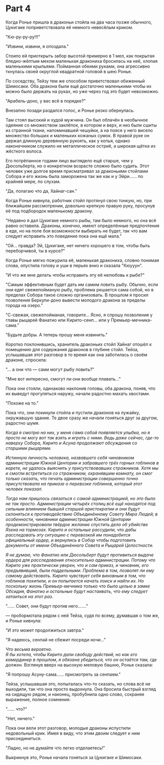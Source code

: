 # Part 4

<!--<sup><a href="#Prim1">1</a></sup>-->

Когда Ронье пришла в драконьи стойла на два часа позже обычного, Цукигаке поприветствовала её немного невесёлым криком.

"Кю-ру-ру-ру!!!"

"Извини, извини, я опоздала."

Стоило ей приоткрыть забор высотой примерно в 1 мел, как покрытая бледно-жёлтым мехом маленькая дракониха бросилась на неё, хлопая маленькими крыльями. Пойманная обеими руками, она агрессивно ткнулась своей округлой квадратной головой в шею Ронье.

По соседству, Тейзу тем же способом приветствовал обиженный Шимосаки. Оба дракона были ещё достаточно маленькими чтобы их можно было держать на руках, но уже через год это будет невозможно.

"Арабель-доно, у вас всё в порядке?"

Внезапно позади раздался голос, и Ронье резко обернулась.

Там стоял высокий и худой мужчина. Он был облачён в необычное одеяние со множеством заклёпок, в котором и верх, и низ были сшиты из странной ткани, напоминавшей чешуйки, а на поясе у него висело множество больших и маленьких кожаных сумок. В правой руке он держал длинную деревянную рукоять, как у копья, однако наконечником служило не металлическое остриё, а широкая щётка из жёсткого волоса.

Его потрёпанное годами лицо выглядело ещё старше, чем у Дюсольберта, но о конкретном возрасте сложно было судить. Этот человек уже долгое время присматривал за драконьими стойлами Собора и его жизнь была заморожена так же как и у Эйри...... по крайней мере, по слухам.

"Да, полагаю что да, Хайнаг-сан."

Когда Ронье кивнула, работник стойл протянул свою тонкую, но, при ближайшем рассмотрении, довольно крепкую правую руку, просунув её под подбородок маленькому дракону.

"Недавно я дал Цукигаке немного рыбы, там было немного, но она всё равно оставила. Драконы, конечно, имеют определённые предпочтения в еде, но на поле боя возможности выбирать не будет, так что вам следует исправить это поведение пока она ещё мала."

"Ой... правда? Эй, Цукигаке, нет ничего хорошего в том, чтобы быть переборчивой, ты в курсе?"

Когда Ронье мягко пожурила её, маленькая дракониха, словно понимая слова, опустила голову и уши в перьях вниз и сказала "Кюууун".

"И что же мне делать чтобы исправить эту её нелюбовь к рыбе?"

"Самым эффективным будет дать им самим ловить рыбу. Обычно, если они едят свежепойманую рыбу, проблема решается сама собой, но в пределах Собора такое сложно организовать. В прошлом я просил позволения Беркули-доно вывести молодого дракона за пределы города на озеро."

"С-свежая, свежепойманая, говорите... Ясно, я спрошу позволения у главы рыцарей Фанатио или Кирито-сенп... или у Премьер-мечника-сама."

"Будьте добры. А теперь прошу меня извинить."

Коротко поклонившись, хранитель драконьих стойл Хайнаг отошёл к помещению для содержания драконов в глубине стойл. Тейза, услышавшая этот разговор в то время как она заботилась о своём драконе, спросила:

"... а они что — сами могут рыбу ловить?"

"Мне вот интересно, смогут ли они вообще плавать..."

Пока они стояли, одинаково наклонив головы, оба дракона, поняв, что их выведут прогуляться наружу, начали радостно махать хвостами.

"Похоже на то."

Пока что, они покинули стойла и пустили драконов на лужайку, окружавшую здание. Те двое сразу же начали гоняться друг за другом, радостно шумя.

*Когда я смотрю на них, у меня сама собой появляется улыбка, но я просто не могу вот так взять и играть с ними. Ведь даже сейчас, где-то наверху Собора, Кирито и Асуна продолжают обсуждения со старшими рыцарями.*

*Истинную личность человека, назвавшего себя чиновником администрации Южной Центории и забравшего трёх горных гоблинов в карете, не удалось выяснить у присутствовавших стражников. Хотя мы и смогли встретиться со стражником, охранявшим комнату, он смог только сказать, что печать администрации совершенно точно присутствовала на приказе о перевозке гоблинов, который этот человек показал.*

*Тогда нам пришлось связаться с самой администрацией, но это было не так просто. Администрации четырёх столиц всё ещё находятся под сильным влиянием бывшей старшей аристократии и они будут склоняться к противодействию Объединённому Совету Мира Людей; в особенности, чиновники администрации Южной Центории продемонстрировали твёрдое желание спустить дело об убийстве Язена на тормозах. Кирито и остальные рассудили, что дабы расследовать эту ситуацию с перевозкой им понадобится официальный ордер, и вернулись в Собор чтобы подготовить документы от имени Объединённого Совета и Рыцарей Целостности.*

*Я не думаю, что Фанатио или Дюсольберт будут противиться выдаче ордера для расследования относительно администрации. Потому что Кирито уже практически уверен, что и сам приказ, и чиновник, его предъявивший, были поддельными. Проблема в том, позволят ли ему самому действовать. Кирито чувствует себя виновным в том, что гоблинов похитили, и он попытается начать поиск и найти их. Но поскольку жизнь Премьер-мечника только что была целью в замке Обсидия, Фанатио и остальные будут настаивать, что ему следует затаиться на этот раз.*

"...... Совет, они будут против него......."

— пробормотала рядом с ней Тейза, судя по всему, думавшая о том же, и Ронье кивнула:

"И это может продолжиться завтра."

"Я надеюсь, сенпай не сбежит посреди ночи..."

*Что весьма вероятно.  
Я бы хотела, чтобы Кирито дали свободу действий, но как его камердинер в прошлом, я обязана убедиться, что он остаётся там, где должен.* Взглянув вверх на высокую меловую башню, Ронье сказала:

"Я попрошу Асуну-сама...... присмотреть за сенпаем."

Тейза, услышавшая это, попыталась что-то сказать, но слова всё не выходили, так что она просто выдохнула. Она бросила быстрый взгляд на сидящую рядом, и наконец, пробубнила одно слово, сохраняя выражение, полное сомнения:

"…… что?"

"Нет, ничего."

Пока они вели этот разговор, молодые драконы испустили недовольный крик. Имея в виду, что этим двоим следует к ним присоединиться.

"Ладно, но не думайте что легко отделаетесь!"

Выкрикнув это, Ронье начала гоняться за Цукигаке и Шимосаки.

<!--## Footnotes:

1. <a name="Prim1"></a>.
2. <a name="Prim2"></a>.
3. <a name="Prim3"></a>.
4. <a name="Prim4"></a>.
5. <a name="Prim5"></a>.-->
